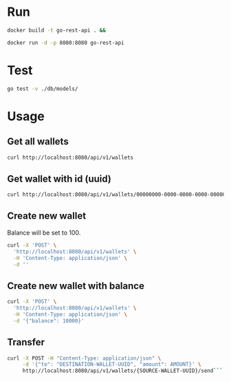 # Run

```bash
docker build -t go-rest-api . &&
```

```bash
docker run -d -p 8080:8080 go-rest-api
```

# Test

```bash
go test -v ./db/models/
```

# Usage

## Get all wallets

```bash
curl http://localhost:8080/api/v1/wallets
```

## Get wallet with id (uuid)

```bash
curl http://localhost:8080/api/v1/wallets/00000000-0000-0000-0000-000000000000
```

## Create new wallet

Balance will be set to 100.

```bash
curl -X 'POST' \
  'http://localhost:8080/api/v1/wallets' \
  -H 'Content-Type: application/json' \
  -d ''
```

## Create new wallet with balance

```bash
curl -X 'POST' \
  'http://localhost:8080/api/v1/wallets' \
  -H 'Content-Type: application/json' \
  -d '{"balance": 10000}'
```

## Transfer

````bash
curl -X POST -H "Content-Type: application/json" \
     -d '{"to": "DESTINATION-WALLET-UUID", "amount": AMOUNT}' \
     http://localhost:8080/api/v1/wallets/{SOURCE-WALLET-UUID}/send```
````
